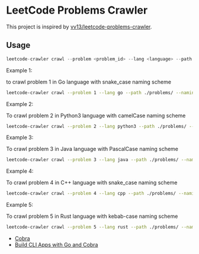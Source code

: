 # LeetCode Problems Crawler

This project is inspired by [vv13/leetcode-problems-crawler](https://github.com/vv13/leetcode-problems-crawler).

## Usage

```go
leetcode-crawler crawl --problem <problem_id> --lang <language> --path <output_path> --naming <naming_scheme>
```

Example 1:

to crawl problem 1 in Go language with snake_case naming scheme

```bash
leetcode-crawler crawl --problem 1 --lang go --path ./problems/ --naming snake_case
```

Example 2:

To crawl problem 2 in Python3 language with camelCase naming scheme

```bash
leetcode-crawler crawl --problem 2 --lang python3 --path ./problems/ --naming camelCase
```

Example 3:

To crawl problem 3 in Java language with PascalCase naming scheme

```bash
leetcode-crawler crawl --problem 3 --lang java --path ./problems/ --naming pascalCase
```

Example 4: 

To crawl problem 4 in C++ language with snake_case naming scheme

```bash
leetcode-crawler crawl --problem 4 --lang cpp --path ./problems/ --naming snake_case
```

Example 5:

To crawl problem 5 in Rust language with kebab-case naming scheme

```bash
leetcode-crawler crawl --problem 5 --lang rust --path ./problems/ --naming kebab-case
```


- [Cobra](https://cobra.dev/)
- [Build CLI Apps with Go and Cobra](https://www.jetbrains.com/guide/go/tutorials/cli-apps-go-cobra/)


